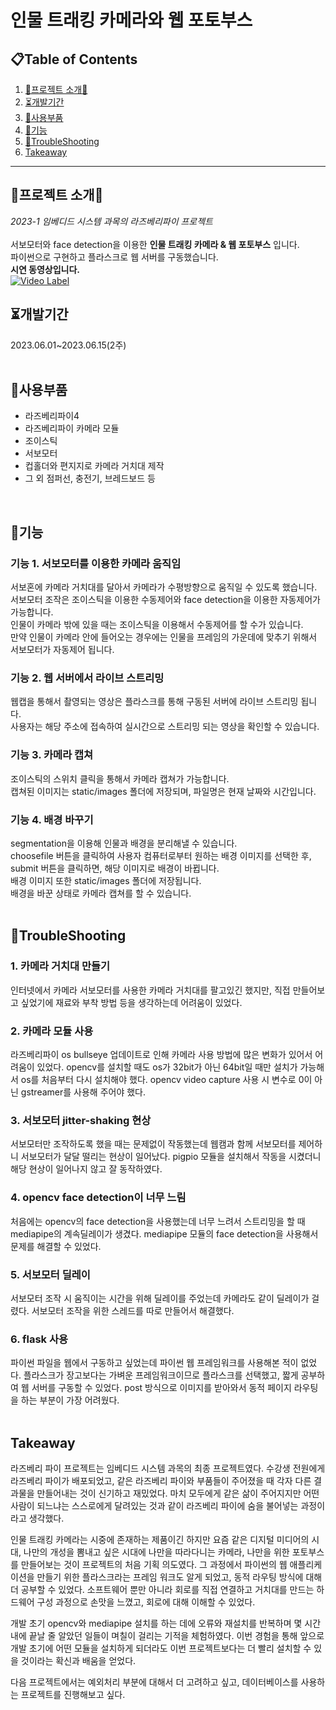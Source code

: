 # 인물 트래킹 카메라와 웹 포토부스

## 📋Table of Contents
1. [🫲프로젝트 소개🫱](#프로젝트-소개)
2. [⏳개발기간](#개발기간)
3. [🤖사용부품](#사용부품)
4. [🔎기능](#기능)
5. [🌠TroubleShooting](#TroubleShooting)
6. [Takeaway](#Takeaway)

*******

## 🫲프로젝트 소개🫱
*2023-1 임베디드 시스템 과목의 라즈베리파이 프로젝트*<br/><br/>
서보모터와 face detection을 이용한 __인물 트래킹 카메라 & 웹 포토부스__ 입니다.<br/>
파이썬으로 구현하고 플라스크로 웹 서버를 구동했습니다.<br/>
**시연 동영상입니다.<br/>**
[![Video Label](http://img.youtube.com/vi/m6-DWYGrjWw/0.jpg)](https://youtu.be/m6-DWYGrjWw)

## ⏳개발기간
2023.06.01~2023.06.15(2주)
<br/><br/>

## 🤖사용부품
* 라즈베리파이4
* 라즈베리파이 카메라 모듈
* 조이스틱
* 서보모터
* 컵홀더와 편지지로 카메라 거치대 제작
* 그 외 점퍼선, 충전기, 브레드보드 등
<br/>

## 🔎기능

### 기능 1. 서보모터를 이용한 카메라 움직임<br/>
서보혼에 카메라 거치대를 달아서 카메라가 수평방향으로 움직일 수 있도록 했습니다.<br/>
서보모터 조작은 조이스틱을 이용한 수동제어와 face detection을 이용한 자동제어가 가능합니다.<br/>
인물이 카메라 밖에 있을 때는 조이스틱을 이용해서 수동제어를 할 수가 있습니다.<br/>
만약 인물이 카메라 안에 들어오는 경우에는 인물을 프레임의 가운데에 맞추기 위해서 서보모터가 자동제어 됩니다.<br/>

### 기능 2. 웹 서버에서 라이브 스트리밍<br/>
웹캡을 통해서 촬영되는 영상은 플라스크를 통해 구동된 서버에 라이브 스트리밍 됩니다.<br/>
사용자는 해당 주소에 접속하여 실시간으로 스트리밍 되는 영상을 확인할 수 있습니다.<br/>

### 기능 3. 카메라 캡쳐<br/>
조이스틱의 스위치 클릭을 통해서 카메라 캡쳐가 가능합니다.<br/>
캡쳐된 이미지는 static/images 폴더에 저장되며, 파일명은 현재 날짜와 시간입니다.<br/>

### 기능 4. 배경 바꾸기<br/>
segmentation을 이용해 인물과 배경을 분리해낼 수 있습니다.<br/>
choosefile 버튼을 클릭하여 사용자 컴퓨터로부터 원하는 배경 이미지를 선택한 후, submit 버튼을 클릭하면, 해당 이미지로 배경이 바뀝니다.<br/>
배경 이미지 또한 static/images 폴더에 저장됩니다.<br/>
배경을 바꾼 상태로 카메라 캡쳐를 할 수 있습니다.<br/><br/>

## 🌠TroubleShooting

### 1.	카메라 거치대 만들기
인터넷에서 카메라 서보모터를 사용한 카메라 거치대를 팔고있긴 했지만, 직접 만들어보고 싶었기에 재료와 부착 방법 등을 생각하는데 어려움이 있었다.

### 2.	카메라 모듈 사용
라즈베리파이 os bullseye 업데이트로 인해 카메라 사용 방법에 많은 변화가 있어서 어려움이 있었다.
opencv를 설치할 때도 os가 32bit가 아닌 64bit일 때만 설치가 가능해서 os를 처음부터 다시 설치해야 했다.
opencv video capture 사용 시 변수로 0이 아닌 gstreamer를 사용해 주어야 했다.

### 3.	서보모터 jitter-shaking 현상
서보모터만 조작하도록 했을 때는 문제없이 작동했는데 웹캠과 함께 서보모터를 제어하니 서보모터가 달달 떨리는 현상이 일어났다. pigpio 모듈을 설치해서 작동을 시켰더니 해당 현상이 일어나지 않고 잘 동작하였다.

### 4.	opencv face detection이 너무 느림
처음에는 opencv의 face detection을 사용했는데 너무 느려서 스트리밍을 할 때 mediapipe의 계속딜레이가 생겼다. mediapipe 모듈의 face detection을 사용해서 문제를 해결할 수 있었다.

### 5.	서보모터 딜레이
서보모터 조작 시 움직이는 시간을 위해 딜레이를 주었는데 카메라도 같이 딜레이가 걸렸다. 서보모터 조작을 위한 스레드를 따로 만들어서 해결했다.


### 6.	flask 사용
파이썬 파일을 웹에서 구동하고 싶었는데 파이썬 웹 프레임워크를 사용해본 적이 없었다. 플라스크가 장고보다는 가벼운 프레임워크이므로 플라스크를 선택했고, 짧게 공부하여 웹 서버를 구동할 수 있었다. 
post 방식으로 이미지를 받아와서 동적 페이지 라우팅을 하는 부분이 가장 어려웠다.<br/><br/>


## Takeaway
<p>라즈베리 파이 프로젝트는 임베디드 시스템 과목의 최종 프로젝트였다. 수강생 전원에게 라즈베리 파이가 배포되었고, 같은 라즈베리 파이와 부품들이 주어졌을 때 각자 다른 결과물을 만들어내는 것이 신기하고 재밌었다.
마치 모두에게 같은 삶이 주어지지만 어떤 사람이 되느냐는 스스로에게 달려있는 것과 같이 라즈베리 파이에 숨을 불어넣는 과정이라고 생각했다.</p>
<p>인물 트래킹 카메라는 시중에 존재하는 제품이긴 하지만 요즘 같은 디지털 미디어의 시대, 나만의 개성을 뽐내고 싶은 시대에 나만을 따라다니는 카메라, 나만을 위한 포토부스를 만들어보는 것이 프로젝트의 처음 기획 의도였다.
그 과정에서 파이썬의 웹 애플리케이션을 만들기 위한 플라스크라는 프레임 워크도 알게 되었고, 동적 라우팅 방식에 대해 더 공부할 수 있었다. 소프트웨어 뿐만 아니라 회로를 직접 연결하고 거치대를 만드는 하드웨어 구성 과정으로 손맛을 느꼈고, 회로에 대해 이해할 수 있었다.</p>
<p>개발 초기 opencv와 mediapipe 설치를 하는 데에 오류와 재설치를 반복하며 몇 시간 내에 끝날 줄 알았던 일들이 며칠이 걸리는 기적을 체험하였다.
이번 경험을 통해 앞으로 개발 초기에 어떤 모듈을 설치하게 되더라도 이번 프로젝트보다는 더 빨리 설치할 수 있을 것이라는 확신과 배움을 얻었다.</p>
다음 프로젝트에서는 예외처리 부분에 대해서 더 고려하고 싶고, 데이터베이스를 사용하는 프로젝트를 진행해보고 싶다.

